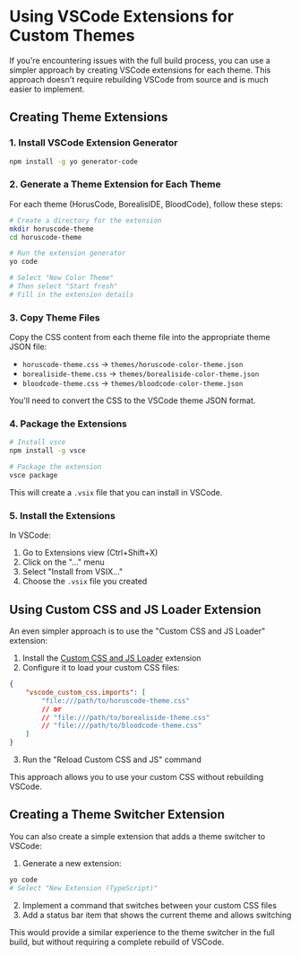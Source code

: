 # Using VSCode Extensions for Custom Themes

If you're encountering issues with the full build process, you can use a simpler approach by creating VSCode extensions for each theme. This approach doesn't require rebuilding VSCode from source and is much easier to implement.

## Creating Theme Extensions

### 1. Install VSCode Extension Generator

```bash
npm install -g yo generator-code
```

### 2. Generate a Theme Extension for Each Theme

For each theme (HorusCode, BorealisIDE, BloodCode), follow these steps:

```bash
# Create a directory for the extension
mkdir horuscode-theme
cd horuscode-theme

# Run the extension generator
yo code

# Select "New Color Theme"
# Then select "Start fresh"
# Fill in the extension details
```

### 3. Copy Theme Files

Copy the CSS content from each theme file into the appropriate theme JSON file:

- `horuscode-theme.css` → `themes/horuscode-color-theme.json`
- `borealiside-theme.css` → `themes/borealiside-color-theme.json`
- `bloodcode-theme.css` → `themes/bloodcode-color-theme.json`

You'll need to convert the CSS to the VSCode theme JSON format.

### 4. Package the Extensions

```bash
# Install vsce
npm install -g vsce

# Package the extension
vsce package
```

This will create a `.vsix` file that you can install in VSCode.

### 5. Install the Extensions

In VSCode:
1. Go to Extensions view (Ctrl+Shift+X)
2. Click on the "..." menu
3. Select "Install from VSIX..."
4. Choose the `.vsix` file you created

## Using Custom CSS and JS Loader Extension

An even simpler approach is to use the "Custom CSS and JS Loader" extension:

1. Install the [Custom CSS and JS Loader](https://marketplace.visualstudio.com/items?itemName=be5invis.vscode-custom-css) extension
2. Configure it to load your custom CSS files:

```json
{
    "vscode_custom_css.imports": [
        "file:///path/to/horuscode-theme.css"
        // or
        // "file:///path/to/borealiside-theme.css"
        // "file:///path/to/bloodcode-theme.css"
    ]
}
```

3. Run the "Reload Custom CSS and JS" command

This approach allows you to use your custom CSS without rebuilding VSCode.

## Creating a Theme Switcher Extension

You can also create a simple extension that adds a theme switcher to VSCode:

1. Generate a new extension:
```bash
yo code
# Select "New Extension (TypeScript)"
```

2. Implement a command that switches between your custom CSS files
3. Add a status bar item that shows the current theme and allows switching

This would provide a similar experience to the theme switcher in the full build, but without requiring a complete rebuild of VSCode.
